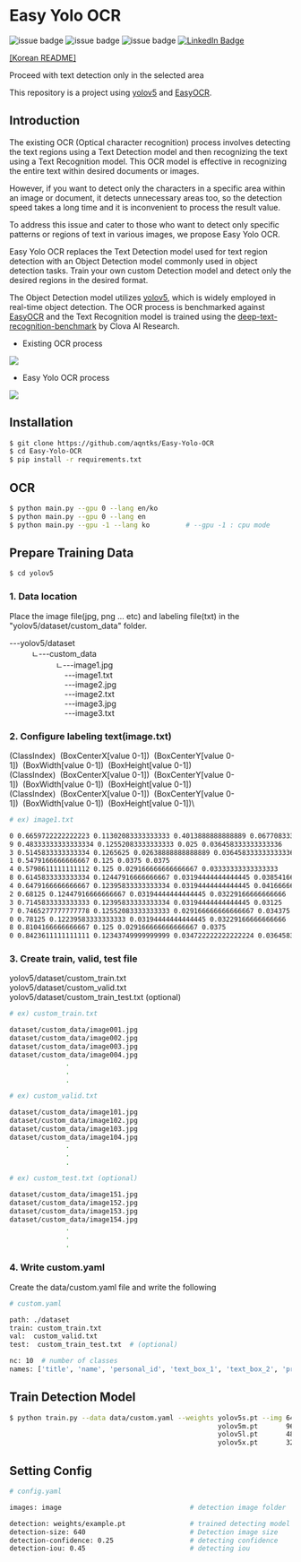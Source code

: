 # Easy Yolo OCR

![issue badge](https://img.shields.io/github/license/aqntks/recog)
![issue badge](https://img.shields.io/badge/build-passing-brightgreen)
![issue badge](https://img.shields.io/badge/%EB%8B%A4%EA%B5%AD%EC%96%B4-%EC%A7%80%EC%9B%90-yellow)
[![LinkedIn Badge](http://img.shields.io/badge/LinkedIn-@InpyoHong-0072b1?style=flat&logo=linkedin&link=https://www.linkedin.com/in/inpyo-hong-886781212/)](https://www.linkedin.com/in/inpyo-hong-886781212/)

[[Korean README]](https://github.com/aqntks/Easy-Yolo-OCR/blob/master/README_KOR.md)

Proceed with text detection only in the selected area

This repository is a project using [yolov5](https://github.com/ultralytics/yolov5) and [EasyOCR](https://github.com/JaidedAI/EasyOCR).

## Introduction

The existing OCR (Optical character recognition) process involves detecting the text regions using a Text Detection model and then recognizing the text using a Text Recognition model. This OCR model is effective in recognizing the entire text within desired documents or images.   

However, if you want to detect only the characters in a specific area within an image or document, it detects unnecessary areas too, so the detection speed takes a long time and it is inconvenient to process the result value.

To address this issue and cater to those who want to detect only specific patterns or regions of text in various images, we propose Easy Yolo OCR.

Easy Yolo OCR replaces the Text Detection model used for text region detection with an Object Detection model commonly used in object detection tasks. Train your own custom Detection model and detect only the desired regions in the desired format.

The Object Detection model utilizes [yolov5](https://github.com/ultralytics/yolov5), which is widely employed in real-time object detection. The OCR process is benchmarked against [EasyOCR](https://github.com/JaidedAI/EasyOCR) and the Text Recognition model is trained using the [deep-text-recognition-benchmark](https://github.com/clovaai/deep-text-recognition-benchmark) by Clova AI Research.

- Existing OCR process

![](res/original.jpg)

- Easy Yolo OCR process

![](res/easyyoloocr.jpg)


## Installation


``` bash
$ git clone https://github.com/aqntks/Easy-Yolo-OCR
$ cd Easy-Yolo-OCR
$ pip install -r requirements.txt
```

## OCR

```bash
$ python main.py --gpu 0 --lang en/ko
$ python main.py --gpu 0 --lang en
$ python main.py --gpu -1 --lang ko         # --gpu -1 : cpu mode
```

## Prepare Training Data
``` bash
$ cd yolov5
```
### 1. Data location
Place the image file(jpg, png ... etc) and labeling file(txt) in the "yolov5/dataset/custom_data" folder.

---yolov5/dataset\
&nbsp;&nbsp;&nbsp;&nbsp;&nbsp;&nbsp;&nbsp;&nbsp;&nbsp;&nbsp;ㄴ---custom_data\
&nbsp;&nbsp;&nbsp;&nbsp;&nbsp;&nbsp;&nbsp;&nbsp;&nbsp;&nbsp;&nbsp;&nbsp;&nbsp;&nbsp;&nbsp;&nbsp;&nbsp;&nbsp;&nbsp;&nbsp;&nbsp;ㄴ---image1.jpg\
&nbsp;&nbsp;&nbsp;&nbsp;&nbsp;&nbsp;&nbsp;&nbsp;&nbsp;&nbsp;&nbsp;&nbsp;&nbsp;&nbsp;&nbsp;&nbsp;&nbsp;&nbsp;&nbsp;&nbsp;&nbsp;&nbsp;&nbsp;&nbsp;&nbsp;---image1.txt\
&nbsp;&nbsp;&nbsp;&nbsp;&nbsp;&nbsp;&nbsp;&nbsp;&nbsp;&nbsp;&nbsp;&nbsp;&nbsp;&nbsp;&nbsp;&nbsp;&nbsp;&nbsp;&nbsp;&nbsp;&nbsp;&nbsp;&nbsp;&nbsp;&nbsp;---image2.jpg\
&nbsp;&nbsp;&nbsp;&nbsp;&nbsp;&nbsp;&nbsp;&nbsp;&nbsp;&nbsp;&nbsp;&nbsp;&nbsp;&nbsp;&nbsp;&nbsp;&nbsp;&nbsp;&nbsp;&nbsp;&nbsp;&nbsp;&nbsp;&nbsp;&nbsp;---image2.txt\
&nbsp;&nbsp;&nbsp;&nbsp;&nbsp;&nbsp;&nbsp;&nbsp;&nbsp;&nbsp;&nbsp;&nbsp;&nbsp;&nbsp;&nbsp;&nbsp;&nbsp;&nbsp;&nbsp;&nbsp;&nbsp;&nbsp;&nbsp;&nbsp;&nbsp;---image3.jpg\
&nbsp;&nbsp;&nbsp;&nbsp;&nbsp;&nbsp;&nbsp;&nbsp;&nbsp;&nbsp;&nbsp;&nbsp;&nbsp;&nbsp;&nbsp;&nbsp;&nbsp;&nbsp;&nbsp;&nbsp;&nbsp;&nbsp;&nbsp;&nbsp;&nbsp;---image3.txt

### 2. Configure labeling text(image.txt)
(ClassIndex)&nbsp;&nbsp;(BoxCenterX[value 0-1])&nbsp;&nbsp;(BoxCenterY[value 0-1])&nbsp;&nbsp;(BoxWidth[value 0-1])&nbsp;&nbsp;(BoxHeight[value 0-1])\
(ClassIndex)&nbsp;&nbsp;(BoxCenterX[value 0-1])&nbsp;&nbsp;(BoxCenterY[value 0-1])&nbsp;&nbsp;(BoxWidth[value 0-1])&nbsp;&nbsp;(BoxHeight[value 0-1])\
(ClassIndex)&nbsp;&nbsp;(BoxCenterX[value 0-1])&nbsp;&nbsp;(BoxCenterY[value 0-1])&nbsp;&nbsp;(BoxWidth[value 0-1])&nbsp;&nbsp;(BoxHeight[value 0-1])\
                         
```bash
# ex) image1.txt 

0 0.6659722222222223 0.11302083333333333 0.4013888888888889 0.06770833333333333
9 0.48333333333333334 0.12552083333333333 0.025 0.036458333333333336
3 0.5145833333333334 0.1265625 0.02638888888888889 0.036458333333333336
1 0.5479166666666667 0.125 0.0375 0.0375
4 0.5798611111111112 0.125 0.029166666666666667 0.03333333333333333
8 0.6145833333333334 0.12447916666666667 0.03194444444444445 0.03854166666666667
4 0.6479166666666667 0.12395833333333334 0.03194444444444445 0.041666666666666664
2 0.68125 0.12447916666666667 0.03194444444444445 0.03229166666666666
3 0.7145833333333333 0.12395833333333334 0.03194444444444445 0.03125
7 0.7465277777777778 0.12552083333333333 0.029166666666666667 0.034375
0 0.78125 0.12239583333333333 0.03194444444444445 0.03229166666666666
8 0.8104166666666667 0.125 0.029166666666666667 0.0375
0 0.8423611111111111 0.12343749999999999 0.034722222222222224 0.036458333333333336
```

### 3. Create train, valid, test file
yolov5/dataset/custom_train.txt\
yolov5/dataset/custom_valid.txt\
yolov5/dataset/custom_train_test.txt (optional)

```bash
# ex) custom_train.txt

dataset/custom_data/image001.jpg
dataset/custom_data/image002.jpg
dataset/custom_data/image003.jpg
dataset/custom_data/image004.jpg
              .
              .
              .
```
```bash
# ex) custom_valid.txt

dataset/custom_data/image101.jpg
dataset/custom_data/image102.jpg
dataset/custom_data/image103.jpg
dataset/custom_data/image104.jpg
              .
              .
              .
```
```bash
# ex) custom_test.txt (optional)

dataset/custom_data/image151.jpg
dataset/custom_data/image152.jpg
dataset/custom_data/image153.jpg
dataset/custom_data/image154.jpg
              .
              .
              .
```

### 4. Write custom.yaml
Create the data/custom.yaml file and write the following

```bash
# custom.yaml

path: ./dataset
train: custom_train.txt
val:  custom_valid.txt
test:  custom_train_test.txt  # (optional)

nc: 10  # number of classes
names: ['title', 'name', 'personal_id', 'text_box_1', 'text_box_2', 'price', 'address', 'age', 'date', 'count']  # class names
```

## Train Detection Model

```bash
$ python train.py --data data/custom.yaml --weights yolov5s.pt --img 640 --batch-size 64 --epochs 300
                                                    yolov5m.pt       960              40          100
                                                    yolov5l.pt       480              24           50 
                                                    yolov5x.pt       320              16           30 
```

## Setting Config
```bash
# config.yaml

images: image                                # detection image folder

detection: weights/example.pt                # trained detecting model
detection-size: 640                          # Detection image size
detection-confidence: 0.25                   # detecting confidence
detection-iou: 0.45                          # detecting iou
```


